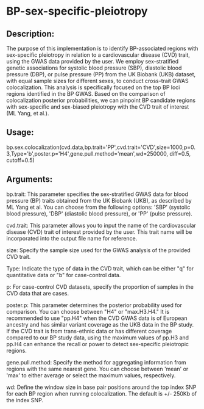 # BP-sex-specific-pleiotropy
## Description:
The purpose of this implementation is to identify BP-associated regions with sex-specific pleiotropy in relation to a cardiovascular disease (CVD) trait, using the GWAS data provided by the user. We employ sex-stratified genetic associations for systolic blood pressure (SBP), diastolic blood pressure (DBP), or pulse pressure (PP) from the UK Biobank (UKB) dataset, with equal sample sizes for different sexes, to conduct cross-trait GWAS colocalization. This analysis is specifically focused on the top BP loci regions identified in the BP GWAS.
Based on the comparison of colocalization posterior probabilities, we can pinpoint BP candidate regions with sex-specific and sex-biased pleiotropy with the CVD trait of interest (ML Yang, et al.).

## Usage:
bp.sex.colocalization(cvd.data,bp.trait='PP',cvd.trait='CVD',size=1000,p=0.3,Type='b',poster.p='H4',gene.pull.method='mean',wd=250000, diff=0.5, cutoff=0.5)

## Arguments:

bp.trait: This parameter specifies the sex-stratified GWAS data for blood pressure (BP) traits obtained from the UK Biobank (UKB), as described by ML Yang et al. You can choose from the following options: 'SBP' (systolic blood pressure), 'DBP' (diastolic blood pressure), or 'PP' (pulse pressure).

cvd.trait: This parameter allows you to input the name of the cardiovascular disease (CVD) trait of interest provided by the user. This trait name will be incorporated into the output file name for reference.

size: Specify the sample size used for the GWAS analysis of the provided CVD trait.

Type: Indicate the type of data in the CVD trait, which can be either "q" for quantitative data or "b" for case-control data.

p: For case-control CVD datasets, specify the proportion of samples in the CVD data that are cases.

poster.p: This parameter determines the posterior probability used for comparison. You can choose between "H4" or "max.H3.H4." It is recommended to use "pp.H4" when the CVD GWAS data is of European ancestry and has similar variant coverage as the UKB data in the BP study. If the CVD trait is from trans-ethnic data or has different coverage compared to our BP study data, using the maximum values of pp.H3 and pp.H4 can enhance the recall or power to detect sex-specific pleiotropic regions.

gene.pull.method: Specify the method for aggregating information from regions with the same nearest gene. You can choose between 'mean' or 'max' to either average or select the maximum values, respectively.

wd: Define the window size in base pair positions around the top index SNP for each BP region when running colocalization. The default is +/- 250Kb of the index SNP.

